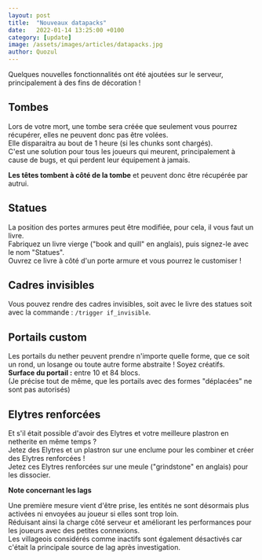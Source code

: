```yaml
---
layout: post
title:  "Nouveaux datapacks"
date:   2022-01-14 13:25:00 +0100
category: [update]
image: /assets/images/articles/datapacks.jpg
author: Quozul
---
```

Quelques nouvelles fonctionnalités ont été ajoutées sur le serveur, principalement à des fins de décoration !

## Tombes
Lors de votre mort, une tombe sera créée que seulement vous pourrez récupérer, elles ne peuvent donc pas être volées.  
Elle disparaitra au bout de 1 heure (si les chunks sont chargés).  
C'est une solution pour tous les joueurs qui meurent, principalement à cause de bugs, et qui perdent leur équipement à jamais.

**Les têtes tombent à côté de la tombe** et peuvent donc être récupérée par autrui.

## Statues
La position des portes armures peut être modifiée, pour cela, il vous faut un livre.  
Fabriquez un livre vierge ("book and quill" en anglais), puis signez-le avec le nom "Statues".  
Ouvrez ce livre à côté d'un porte armure et vous pourrez le customiser !

## Cadres invisibles
Vous pouvez rendre des cadres invisibles, soit avec le livre des statues soit avec la commande : `/trigger if_invisible`.

## Portails custom
Les portails du nether peuvent prendre n'importe quelle forme, que ce soit un rond, un losange ou toute autre forme abstraite ! Soyez créatifs.  
**Surface du portail :** entre 10 et 84 blocs.  
(Je précise tout de même, que les portails avec des formes "déplacées" ne sont pas autorisés)

## Elytres renforcées
Et s'il était possible d'avoir des Elytres et votre meilleure plastron en netherite en même temps ?  
Jetez des Elytres et un plastron sur une enclume pour les combiner et créer des Elytres renforcées !  
Jetez ces Elytres renforcées sur une meule ("grindstone" en anglais) pour les dissocier.

**Note concernant les lags**

Une première mesure vient d'être prise, les entités ne sont désormais plus activées ni envoyées au joueur si elles sont trop loin.  
Réduisant ainsi la charge côté serveur et améliorant les performances pour les joueurs avec des petites connexions.  
Les villageois considérés comme inactifs sont également désactivés car c'était la principale source de lag après investigation.